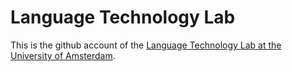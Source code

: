 # Language Technology Lab

This is the github account of the [Language Technology Lab at the University of Amsterdam](https://ltl.science.uva.nl).
